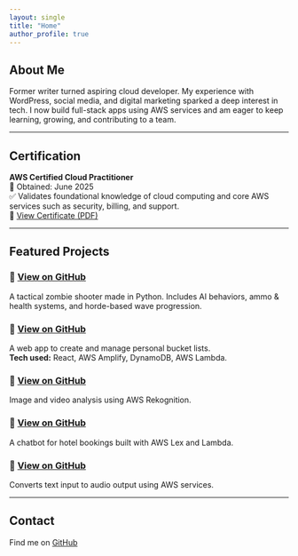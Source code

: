 ```yaml
---
layout: single
title: "Home"
author_profile: true
---
```


## About Me

Former writer turned aspiring cloud developer. My experience with WordPress, social media, and digital marketing sparked a deep interest in tech. I now build full-stack apps using AWS services and am eager to keep learning, growing, and contributing to a team.

---

## Certification

**AWS Certified Cloud Practitioner**  
📅 Obtained: June 2025  
✅ Validates foundational knowledge of cloud computing and core AWS services such as security, billing, and support.  
🔗 [View Certificate (PDF)](https://github.com/Deuche-IT/Muhlenberg/raw/main/assets/certifications/AWS%20Certified%20Cloud%20Practitioner.pdf)

---

## Featured Projects

### 🔹 [View on GitHub](https://github.com/Deuche-IT/Muhlenberg/tree/main/projects/code-of-the-dead)
A tactical zombie shooter made in Python. Includes AI behaviors, ammo & health systems, and horde-based wave progression.

### 🔹 [View on GitHub](https://github.com/Deuche-IT/Muhlenberg/tree/main/projects/amplify-tracker-app)
A web app to create and manage personal bucket lists.  
**Tech used:** React, AWS Amplify, DynamoDB, AWS Lambda.

### 🔹 [View on GitHub](https://github.com/Deuche-IT/Muhlenberg/tree/main/projects/aws-rekognition)
Image and video analysis using AWS Rekognition.

### 🔹 [View on GitHub](https://github.com/Deuche-IT/Muhlenberg/tree/main/projects/hotel-booking-chatbot)
A chatbot for hotel bookings built with AWS Lex and Lambda.

### 🔹 [View on GitHub](https://github.com/Deuche-IT/Muhlenberg/tree/main/projects/text-to-audio)
Converts text input to audio output using AWS services.

---

## Contact

Find me on [GitHub](https://github.com/Deuche-IT)

